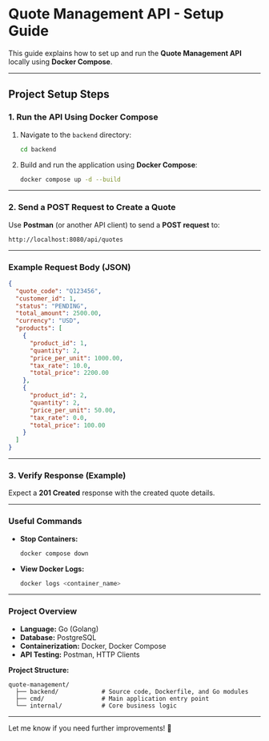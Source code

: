 # **Quote Management API - Setup Guide**

This guide explains how to set up and run the **Quote Management API** locally using **Docker Compose**.

---

## **Project Setup Steps**

### **1. Run the API Using Docker Compose**

1. Navigate to the `backend` directory:
   ```bash
   cd backend
   ```

2. Build and run the application using **Docker Compose**:
   ```bash
   docker compose up -d --build
   ```

---

### **2. Send a POST Request to Create a Quote**

Use **Postman** (or another API client) to send a **POST request** to:

```
http://localhost:8080/api/quotes
```

---

### **Example Request Body (JSON)**

```json
{
  "quote_code": "Q123456",
  "customer_id": 1,
  "status": "PENDING",
  "total_amount": 2500.00,
  "currency": "USD",
  "products": [
    {
      "product_id": 1,
      "quantity": 2,
      "price_per_unit": 1000.00,
      "tax_rate": 10.0,
      "total_price": 2200.00
    },
    {
      "product_id": 2,
      "quantity": 2,
      "price_per_unit": 50.00,
      "tax_rate": 0.0,
      "total_price": 100.00
    }
  ]
}
```

---

### **3. Verify Response (Example)**

Expect a **201 Created** response with the created quote details.

---

### **Useful Commands**

- **Stop Containers:**
  ```bash
  docker compose down
  ```

- **View Docker Logs:**
  ```bash
  docker logs <container_name>
  ```

---

### **Project Overview**

- **Language:** Go (Golang)
- **Database:** PostgreSQL
- **Containerization:** Docker, Docker Compose
- **API Testing:** Postman, HTTP Clients

**Project Structure:**

```
quote-management/
  ├── backend/            # Source code, Dockerfile, and Go modules
  ├── cmd/                # Main application entry point
  └── internal/           # Core business logic
```

---

Let me know if you need further improvements! 🚀


